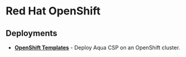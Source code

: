 # Red Hat OpenShift

## Deployments
* [**OpenShift Templates**](templates/) - Deploy Aqua CSP on an OpenShift cluster.
  
